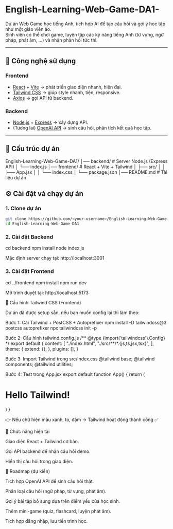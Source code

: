 # English-Learning-Web-Game-DA1-

Dự án Web Game học tiếng Anh, tích hợp AI để tạo câu hỏi và gợi ý học tập như một giáo viên ảo.  
Sinh viên có thể chơi game, luyện tập các kỹ năng tiếng Anh (từ vựng, ngữ pháp, phát âm, ...) và nhận phản hồi tức thì.

---

## 🚀 Công nghệ sử dụng

### Frontend

- [React](https://reactjs.org/) + [Vite](https://vitejs.dev/) → phát triển giao diện nhanh, hiện đại.
- [Tailwind CSS](https://tailwindcss.com/) → giúp style nhanh, tiện, responsive.
- [Axios](https://axios-http.com/) → gọi API từ backend.

### Backend

- [Node.js](https://nodejs.org/) + [Express](https://expressjs.com/) → xây dựng API.
- (Tương lai) [OpenAI API](https://platform.openai.com/) → sinh câu hỏi, phân tích kết quả học tập.

---

## 📂 Cấu trúc dự án

English-Learning-Web-Game-DA1/
│── backend/ # Server Node.js (Express API)
│ └── index.js
│── frontend/ # React + Vite + Tailwind
│ ├── src/
│ │ ├── App.jsx
│ │ └── index.css
│ └── package.json
│── README.md # Tài liệu dự án

## ⚙️ Cài đặt và chạy dự án

### 1. Clone dự án

```bash
git clone https://github.com/<your-username>/English-Learning-Web-Game-DA1.git
cd English-Learning-Web-Game-DA1
```

### 2. Cài đặt Backend

cd backend
npm install
node index.js

Mặc định server chạy tại: http://localhost:3001

### 3. Cài đặt Frontend

cd ../frontend
npm install
npm run dev

Mở trình duyệt tại: http://localhost:5173

🎨 Cấu hình Tailwind CSS (Frontend)

Dự án đã được setup sẵn, nếu bạn muốn config lại thì làm theo:

Bước 1: Cài Tailwind + PostCSS + Autoprefixer
npm install -D tailwindcss@3 postcss autoprefixer
npx tailwindcss init -p

Bước 2: Cấu hình tailwind.config.js
/** @type {import('tailwindcss').Config} \*/
export default {
content: [
"./index.html",
"./src/**/\*.{js,ts,jsx,tsx}",
],
theme: {
extend: {},
},
plugins: [],
}

Bước 3: Import Tailwind trong src/index.css
@tailwind base;
@tailwind components;
@tailwind utilities;

Bước 4: Test trong App.jsx
export default function App() {
return (

<h1 className="text-4xl font-bold text-blue-600">
Hello Tailwind!
</h1>
)
}

👉 Nếu chữ hiện màu xanh, to, đậm → Tailwind hoạt động thành công ✅

🎯 Chức năng hiện tại

Giao diện React + Tailwind cơ bản.

Gọi API backend để nhận câu hỏi demo.

Hiển thị câu hỏi trong giao diện.

📌 Roadmap (dự kiến)

Tích hợp OpenAI API để sinh câu hỏi thật.

Phân loại câu hỏi (ngữ pháp, từ vựng, phát âm).

Gợi ý bài tập bổ sung dựa trên điểm yếu của học sinh.

Thêm mini-game (quiz, flashcard, luyện phát âm).

Tích hợp đăng nhập, lưu tiến trình học.
